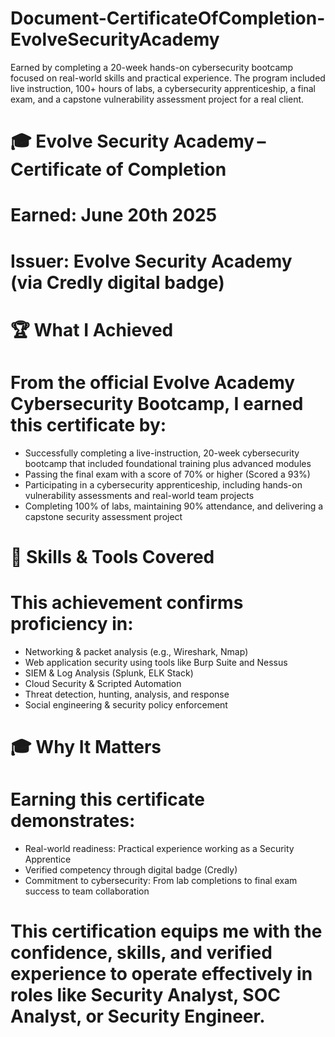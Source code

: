 # Document-CertificateOfCompletion-EvolveSecurityAcademy
Earned by completing a 20-week hands-on cybersecurity bootcamp focused on real-world skills and practical experience. The program included live instruction, 100+ hours of labs, a cybersecurity apprenticeship, a final exam, and a capstone vulnerability assessment project for a real client.

# 🎓 Evolve Security Academy – Certificate of Completion
# Earned: June 20th 2025
# Issuer: Evolve Security Academy (via Credly digital badge)

# 🏆 What I Achieved
# From the official Evolve Academy Cybersecurity Bootcamp, I earned this certificate by:

- Successfully completing a live-instruction, 20-week cybersecurity bootcamp that included foundational training plus advanced modules 
- Passing the final exam with a score of 70% or higher (Scored a 93%)
- Participating in a cybersecurity apprenticeship, including hands-on vulnerability assessments and real-world team projects 
- Completing 100% of labs, maintaining 90% attendance, and delivering a capstone security assessment project 

# 🧠 Skills & Tools Covered
# This achievement confirms proficiency in:
- Networking & packet analysis (e.g., Wireshark, Nmap)
- Web application security using tools like Burp Suite and Nessus
- SIEM & Log Analysis (Splunk, ELK Stack)
- Cloud Security & Scripted Automation
- Threat detection, hunting, analysis, and response
- Social engineering & security policy enforcement 

# 🎓 Why It Matters
# Earning this certificate demonstrates:
- Real-world readiness: Practical experience working as a Security Apprentice
- Verified competency through digital badge (Credly) 
- Commitment to cybersecurity: From lab completions to final exam success to team collaboration

# This certification equips me with the confidence, skills, and verified experience to operate effectively in roles like Security Analyst, SOC Analyst, or Security Engineer.
